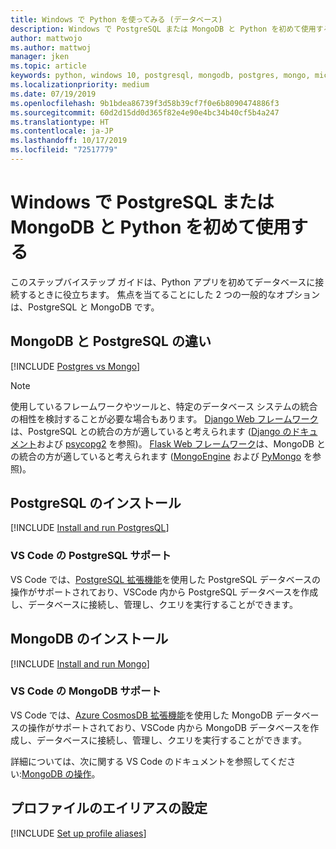 ```yaml
---
title: Windows で Python を使ってみる (データベース)
description: Windows で PostgreSQL または MongoDB と Python を初めて使用するときに役立つガイドです。
author: mattwojo
ms.author: mattwoj
manager: jken
ms.topic: article
keywords: python, windows 10, postgresql, mongodb, postgres, mongo, microsoft, windows での python, postgresql を windows にインストール, mongodb を windows にインストール, python で postgresql を使用, python で mongodb を使用, WSL での postgresql, WSL での mongodb
ms.localizationpriority: medium
ms.date: 07/19/2019
ms.openlocfilehash: 9b1bdea86739f3d58b39cf7f0e6b8090474886f3
ms.sourcegitcommit: 60d2d15dd0d365f82e4e90e4bc34b40cf5b4a247
ms.translationtype: HT
ms.contentlocale: ja-JP
ms.lasthandoff: 10/17/2019
ms.locfileid: "72517779"
---
```

# <a name="get-started-using-postgresql-or-mongodb-with-python-on-windows"></a>Windows で PostgreSQL または MongoDB と Python を初めて使用する

このステップバイステップ ガイドは、Python アプリを初めてデータベースに接続するときに役立ちます。 焦点を当てることにした 2 つの一般的なオプションは、PostgreSQL と MongoDB です。

## <a name="differences-between-mongodb-and-postgresql"></a>MongoDB と PostgreSQL の違い

[!INCLUDE [Postgres vs Mongo](../includes/postgres-v-mongo.md)]

> [!NOTE]
> 使用しているフレームワークやツールと、特定のデータベース システムの統合の相性を検討することが必要な場合もあります。 [Django Web フレームワーク](./web-frameworks.md#hello-world-tutorial-for-django)は、PostgreSQL との統合の方が適していると考えられます ([Django のドキュメント](https://docs.djangoproject.com/en/2.2/ref/contrib/postgres/)および [psycopg2](https://github.com/psycopg/psycopg2) を参照)。 [Flask Web フレームワーク](./web-frameworks.md#hello-world-tutorial-for-flask)は、MongoDB との統合の方が適していると考えられます ([MongoEngine](https://github.com/MongoEngine/flask-mongoengine) および [PyMongo](https://github.com/dcrosta/flask-pymongo) を参照)。

## <a name="install-postgresql"></a>PostgreSQL のインストール

[!INCLUDE [Install and run PostgresQL](../includes/install-and-run-postgres.md)]

### <a name="vs-code-support-for-postgresql"></a>VS Code の PostgreSQL サポート

VS Code では、[PostgreSQL 拡張機能](https://marketplace.visualstudio.com/items?itemName=ms-ossdata.vscode-postgresql)を使用した PostgreSQL データベースの操作がサポートされており、VSCode 内から PostgreSQL データベースを作成し、データベースに接続し、管理し、クエリを実行することができます。

## <a name="install-mongodb"></a>MongoDB のインストール

[!INCLUDE [Install and run Mongo](../includes/install-and-run-mongo.md)]

### <a name="vs-code-support-for-mongodb"></a>VS Code の MongoDB サポート

VS Code では、[Azure CosmosDB 拡張機能](https://marketplace.visualstudio.com/items?itemName=ms-azuretools.vscode-cosmosdb)を使用した MongoDB データベースの操作がサポートされており、VSCode 内から MongoDB データベースを作成し、データベースに接続し、管理し、クエリを実行することができます。

詳細については、次に関する VS Code のドキュメントを参照してください:[MongoDB の操作](https://code.visualstudio.com/docs/azure/mongodb)。

## <a name="set-up-profile-aliases"></a>プロファイルのエイリアスの設定

[!INCLUDE [Set up profile aliases](../includes/profile-aliases.md)]
